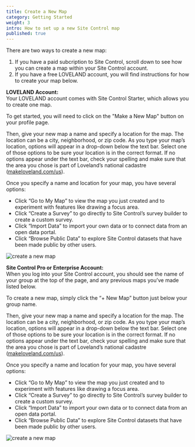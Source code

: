 ```yaml
---
title: Create a New Map
category: Getting Started
weight: 3
intro: How to set up a new Site Control map
published: true
---
```


There are two ways to create a new map:  
1. If you have a paid subcription to Site Control, scroll down to see how you can create a map within your Site Control account.  
2. If you have a free LOVELAND account, you will find instructions for how to create your map below.  

**LOVELAND Account:**  
Your LOVELAND account comes with Site Control Starter, which allows you to create one map. 

To get started, you will need to click on the "Make a New Map" button on your profile page.

Then, give your new map a name and specify a location for the map. The location can be a city, neighborhood, or zip code. As you type your map’s location, options will appear in a drop-down below the text bar. Select one of those options to be sure your location is in the correct format. If no options appear under the text bar, check your spelling and make sure that the area you chose is part of Loveland’s national cadastre ([makeloveland.com/us](https://makeloveland.com/us)).

Once you specify a name and location for your map, you have several options:

* Click “Go to My Map” to view the map you just created and to experiment with features like drawing a focus area.
* Click “Create a Survey” to go directly to Site Control’s survey builder to create a custom survey.
* Click “Import Data” to import your own data or to connect data from an open data portal.
* Click “Browse Public Data” to explore Site Control datasets that have been made public by other users.

![create a new map](http://g.recordit.co/NkX3lqNCnT.gif)


**Site Control Pro or Enterprise Account:**  
When you log into your Site Control account, you should see the name of your group at the top of the page, and any previous maps you’ve made listed below.

To create a new map, simply click the “+ New Map” button just below your group name.

Then, give your new map a name and specify a location for the map. The location can be a city, neighborhood, or zip code. As you type your map’s location, options will appear in a drop-down below the text bar. Select one of those options to be sure your location is in the correct format. If no options appear under the text bar, check your spelling and make sure that the area you chose is part of Loveland’s national cadastre ([makeloveland.com/us](https://makeloveland.com/us)).

Once you specify a name and location for your map, you have several options:

* Click “Go to My Map” to view the map you just created and to experiment with features like drawing a focus area.
* Click “Create a Survey” to go directly to Site Control’s survey builder to create a custom survey.
* Click “Import Data” to import your own data or to connect data from an open data portal.
* Click “Browse Public Data” to explore Site Control datasets that have been made public by other users.

![create a new map](http://g.recordit.co/NkX3lqNCnT.gif)
